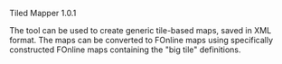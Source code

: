 Tiled Mapper 1.0.1

The tool can be used to create generic tile-based maps, saved in XML format. The maps can be converted to FOnline maps using specifically constructed FOnline maps containing the "big tile" definitions.